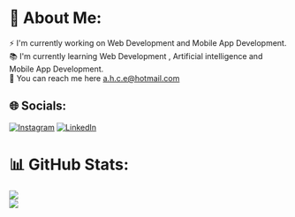 # 💫 About Me:
⚡️ I'm currently working on Web Development and Mobile App Development.<br>📚 I'm currently learning Web Development , Artificial intelligence and Mobile App Development.<br>📩 You can reach me here a.h.c.e@hotmail.com
## 🌐 Socials:
[![Instagram](https://img.shields.io/badge/Instagram-%23E4405F.svg?logo=Instagram&logoColor=white)](https://instagram.com/_ahmtcyln) 
[![LinkedIn](https://img.shields.io/badge/LinkedIn-%230077B5.svg?logo=linkedin&logoColor=white)](https://linkedin.com/in/ahmtcyln) 
# 📊 GitHub Stats:
![](https://github-readme-streak-stats.herokuapp.com/?user=ahmtcylnn&theme=dark&hide_border=false)<br/>
![](https://github-readme-stats.vercel.app/api/top-langs/?username=ahmtcylnn&theme=dark&hide_border=false&include_all_commits=false&count_private=false&layout=compact)





